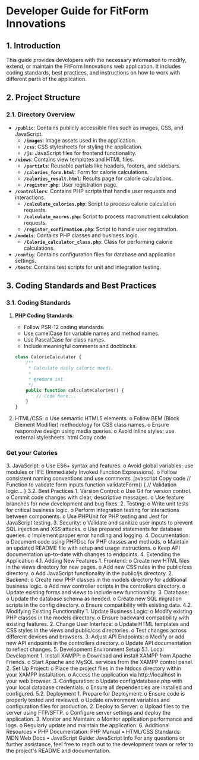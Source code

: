 # Developer Guide for FitForm Innovations

## 1. Introduction

This guide provides developers with the necessary information to modify, extend, or maintain the FitForm Innovations web application. It includes coding standards, best practices, and instructions on how to work with different parts of the application.

## 2. Project Structure

### 2.1. Directory Overview

- **`/public`**: Contains publicly accessible files such as images, CSS, and JavaScript.
  - **`/images`**: Image assets used in the application.
  - **`/css`**: CSS stylesheets for styling the application.
  - **`/js`**: JavaScript files for frontend functionality.
- **`/views`**: Contains view templates and HTML files.
  - **`/partials`**: Reusable partials like headers, footers, and sidebars.
  - **`/calories_form.html`**: Form for calorie calculations.
  - **`/calories_result.html`**: Results page for calorie calculations.
  - **`/register.php`**: User registration page.
- **`/controllers`**: Contains PHP scripts that handle user requests and interactions.
  - **`/calculate_calories.php`**: Script to process calorie calculation requests.
  - **`/calculate_macros.php`**: Script to process macronutrient calculation requests.
  - **`/register_confirmation.php`**: Script to handle user registration.
- **`/models`**: Contains PHP classes and business logic.
  - **`/Calorie_calculator_class.php`**: Class for performing calorie calculations.
- **`/config`**: Contains configuration files for database and application settings.
- **`/tests`**: Contains test scripts for unit and integration testing.

## 3. Coding Standards and Best Practices

### 3.1. Coding Standards

1. **PHP Coding Standards**:
   - Follow PSR-12 coding standards.
   - Use camelCase for variable names and method names.
   - Use PascalCase for class names.
   - Include meaningful comments and docblocks.

   ```php
   class CalorieCalculator {
       /**
        * Calculate daily caloric needs.
        *
        * @return int
        */
       public function calculateCalories() {
           // Code here...
       }
   }
2.	HTML/CSS:
o	Use semantic HTML5 elements.
o	Follow BEM (Block Element Modifier) methodology for CSS class names.
o	Ensure responsive design using media queries.
o	Avoid inline styles; use external stylesheets.
html
Copy code
<div class="cta-section">
    <h3 class="cta-section__title">Get your Calories</h3>
</div>
3.	JavaScript:
o	Use ES6+ syntax and features.
o	Avoid global variables; use modules or IIFE (Immediately Invoked Function Expressions).
o	Follow consistent naming conventions and use comments.
javascript
Copy code
// Function to validate form inputs
function validateForm() {
    // Validation logic...
}
3.2. Best Practices
1.	Version Control:
o	Use Git for version control.
o	Commit code changes with clear, descriptive messages.
o	Use feature branches for new development and bug fixes.
2.	Testing:
o	Write unit tests for critical business logic.
o	Perform integration testing for interactions between components.
o	Use PHPUnit for PHP testing and Jest for JavaScript testing.
3.	Security:
o	Validate and sanitize user inputs to prevent SQL injection and XSS attacks.
o	Use prepared statements for database queries.
o	Implement proper error handling and logging.
4.	Documentation:
o	Document code using PHPDoc for PHP classes and methods.
o	Maintain an updated README file with setup and usage instructions.
o	Keep API documentation up-to-date with changes to endpoints.
4. Extending the Application
4.1. Adding New Features
1.	Frontend:
o	Create new HTML files in the views directory for new pages.
o	Add new CSS rules in the public/css directory.
o	Add JavaScript functionality in the public/js directory.
2.	Backend:
o	Create new PHP classes in the models directory for additional business logic.
o	Add new controller scripts in the controllers directory.
o	Update existing forms and views to include new functionality.
3.	Database:
o	Update the database schema as needed.
o	Create new SQL migration scripts in the config directory.
o	Ensure compatibility with existing data.
4.2. Modifying Existing Functionality
1.	Update Business Logic:
o	Modify existing PHP classes in the models directory.
o	Ensure backward compatibility with existing features.
2.	Change User Interface:
o	Update HTML templates and CSS styles in the views and public/css directories.
o	Test changes across different devices and browsers.
3.	Adjust API Endpoints:
o	Modify or add new API endpoints in the controllers directory.
o	Update API documentation to reflect changes.
5. Development Environment Setup
5.1. Local Development
1.	Install XAMPP:
o	Download and install XAMPP from Apache Friends.
o	Start Apache and MySQL services from the XAMPP control panel.
2.	Set Up Project:
o	Place the project files in the htdocs directory within your XAMPP installation.
o	Access the application via http://localhost in your web browser.
3.	Configuration:
o	Update config/database.php with your local database credentials.
o	Ensure all dependencies are installed and configured.
5.2. Deployment
1.	Prepare for Deployment:
o	Ensure code is properly tested and reviewed.
o	Update environment variables and configuration files for production.
2.	Deploy to Server:
o	Upload files to the server using FTP/SFTP.
o	Configure server settings and deploy the application.
3.	Monitor and Maintain:
o	Monitor application performance and logs.
o	Regularly update and maintain the application.
6. Additional Resources
•	PHP Documentation: PHP Manual
•	HTML/CSS Standards: MDN Web Docs
•	JavaScript Guide: JavaScript Info
For any questions or further assistance, feel free to reach out to the development team or refer to the project's README and documentation.

